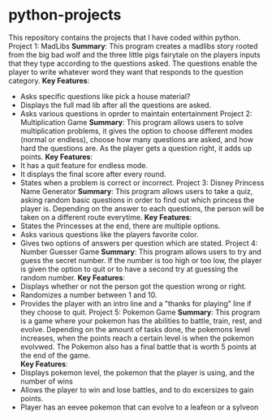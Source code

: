 # python-projects
This repository contains the projects that I have coded within python.
Project 1: MadLibs
  **Summary**: This program creates a madlibs story rooted from the big bad wolf and the three little pigs fairytale on the players inputs that they type according to the questions asked. The questions enable the player     to write whatever word they want that responds to the question category.
  **Key Features**: 
  - Asks specific questions like pick a house material?
  - Displays the full mad lib after all the questions are asked. 
  - Asks various questions in oprder to maintain entertainment
Project 2: Multiplication Game
  **Summary**: This program allows users to solve multiplication problems, it gives the option to choose different modes (normal or endless), choose how many questions are asked, and how hard the questions are. As the       player gets a question right, it adds up points.
  **Key Features**: 
  - It has a quit feature for endless mode.
  - It displays the final score after every round. 
  - States when a problem is correct or incorrect.
Project 3: Disney Princess Name Generator
  **Summary**: This program allows users to take a quiz, asking random basic questions in order to find out which princess the player is. Depending on the answer to each questions, the person will be taken on a different    route everytime.
  **Key Features**: 
  - States the Princesses at the end, there are multiple options.
  - Asks various questions like the players favorite color.
  - Gives two options of answers per question which are stated.
Project 4: Number Guesser Game
  **Summary**: This program allows users to try and guess the secret number. If the number is too high or too low, the player is given the option to quit or to have a second try at guessing the random number. 
  **Key Features**: 
  - Displays whether or not the person got the question wrong or right.
  - Randomizes a number between 1 and 10.
  - Provides the player with an intro line and a "thanks for playing" line if they choose to quit.
Project 5: Pokemon Game
  **Summary**: This program is a game where your pokemon has the abilities to battle, train, rest, and evolve. Depending on the amount of tasks done, the pokemons level increases, when the points reach a certain level is    when the pokemon evolvwed. The Pokemon also has a final battle that is worth 5 points at the end of the game.  
  **Key Features**: 
  - Displays pokemon level, the pokemon that the player is using, and the number of wins
  - Allows the player to win and lose battles, and to do excersizes to gain points.
  - Player has an eevee pokemon that can evolve to a leafeon or a sylveon
